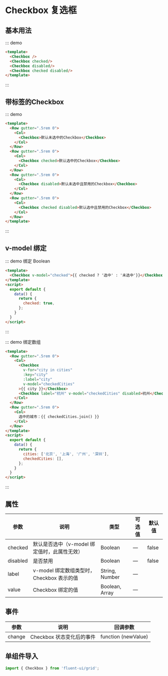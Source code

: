 # Checkbox 复选框

## 基本用法

::: demo

```html
<template>
  <Checkbox />
  <Checkbox checked/>
  <Checkbox disabled/>
  <Checkbox checked disabled/>
</template>
```
:::

## 带标签的Checkbox

::: demo

```html
<template>
  <Row gutter=".5rem 0">
    <Col>
      <Checkbox>默认未选中的Checkbox</Checkbox>
    </Col>
  </Row>
  <Row gutter=".5rem 0">
    <Col>
      <Checkbox checked>默认选中的Checkbox</Checkbox>
    </Col>
  </Row>
  <Row gutter=".5rem 0">
    <Col>
      <Checkbox disabled>默认未选中且禁用的Checkbox</Checkbox>
    </Col>
  </Row>
  <Row gutter=".5rem 0">
    <Col>
      <Checkbox checked disabled>默认选中且禁用的Checkbox</Checkbox>
    </Col>
  </Row>
</template>
```
:::

## v-model 绑定

::: demo 绑定 Boolean

```html
<template>
  <Checkbox v-model="checked">{{ checked ? '选中' : '未选中'}}</Checkbox>
</template>
<script>
  export default {
    data() {
      return {
        checked: true,
      };
    }
  }
</script>
```
:::

::: demo 绑定数组

```html
<template>
  <Row gutter=".5rem 0">
    <Col>
      <Checkbox
        v-for="city in cities"
        :key="city"
        :label="city"
        v-model="checkedCities"
      >{{ city }}</Checkbox>
      <Checkbox label="杭州" v-model="checkedCities" disabled>杭州</Checkbox>
    </Col>
  </Row>
  <Row gutter=".5rem 0">
    <Col>
      选中的城市：{{ checkedCities.join() }}
    </Col>
  </Row>
</template>
<script>
  export default {
    data() {
      return {
        cities: ['北京', '上海', '广州', '深圳'],
        checkedCities: [],
      };
    }
  }
</script>
```
:::

## 属性

| 参数  | 说明 | 类型 | 可选值 | 默认值 |
|-------|------ |------|------|------|
| checked | 默认是否选中（v-model 绑定值时，此属性无效） | Boolean | — | false |
| disabled | 是否禁用 | Boolean | — | false |
| label | v-model 绑定数组类型时，Checkbox 表示的值 | String, Number | — |  |
| value | Checkbox 绑定的值 | Boolean, Array | — | |

## 事件

| 参数  | 说明 | 回调参数 |
|-------|------ |------|
| change | Checkbox 状态变化后的事件 | function (newValue) |


## 单组件导入

```js
import { Checkbox } from 'fluent-ui/grid';
```